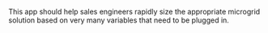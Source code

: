 This app should help sales engineers rapidly size the appropriate microgrid solution based on very many variables that need to be plugged in.
